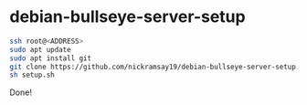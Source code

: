 # debian-bullseye-server-setup

```sh
ssh root@<ADDRESS>
sudo apt update
sudo apt install git
git clone https://github.com/nickramsay19/debian-bullseye-server-setup.git 
sh setup.sh
```

Done!
